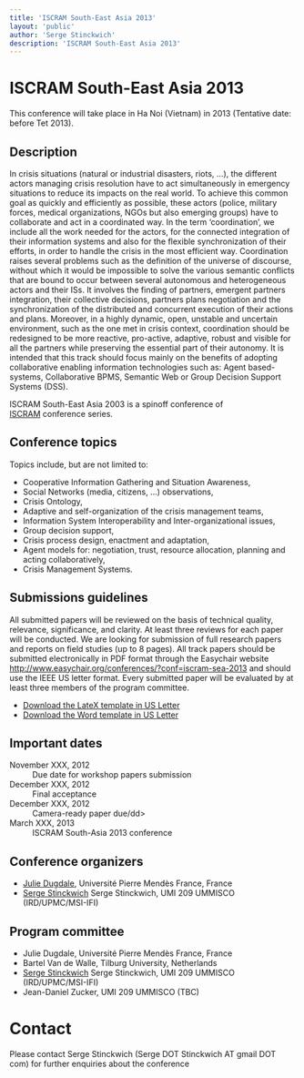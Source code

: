 ```yaml
---
title: 'ISCRAM South-East Asia 2013'
layout: 'public'
author: 'Serge Stinckwich'
description: 'ISCRAM South-East Asia 2013'
---
```

# ISCRAM South-East Asia 2013

This conference will take place in Ha Noi (Vietnam) in 2013 (Tentative date: before Tet 2013).

## Description

In crisis situations (natural or industrial disasters, riots, ...), the different actors managing crisis resolution have to act simultaneously in emergency situations to reduce its impacts on the real world. To achieve this common goal as quickly and efficiently as possible, these actors (police, military forces, medical organizations, NGOs but also emerging groups) have to collaborate and act in a coordinated way. In the term ‘coordination’, we include all the work needed for the actors, for the connected integration of their information systems and also for the flexible synchronization of their efforts, in order to handle the crisis in the most efficient way.
Coordination raises several problems such as the definition of the universe of discourse, without which it would be impossible to solve the various semantic conflicts that are bound to occur between several autonomous and heterogeneous actors and their ISs. It involves the finding of partners, emergent partners integration, their collective decisions, partners plans negotiation and the synchronization of the distributed and concurrent execution of their actions and plans.
Moreover, in a highly dynamic, open, unstable and uncertain environment, such as the one met in crisis context, coordination should be redesigned to be more reactive, pro-active, adaptive, robust and visible for all the partners while preserving the essential part of their autonomy. It is intended that this track should focus mainly on the benefits of adopting collaborative enabling information technologies such as: Agent based-systems, Collaborative BPMS, Semantic Web or Group Decision Support Systems (DSS).

ISCRAM South-East Asia 2003 is a spinoff conference of [ISCRAM](http://www.iscram.org/) conference series.

## Conference topics
Topics include, but are not limited to:

 * Cooperative Information Gathering and Situation Awareness,
 * Social Networks (media, citizens, ...) observations,
 * Crisis Ontology,
 * Adaptive and self-organization of the crisis management teams,
 * Information System Interoperability and Inter-organizational issues,
 * Group decision support,
 * Crisis process design, enactment and adaptation,
 * Agent models for: negotiation, trust, resource allocation, planning and acting collaboratively,
 * Crisis Management Systems.

## Submissions guidelines
All submitted papers will be reviewed on the basis of technical quality, relevance, significance, and clarity. At least three reviews for each paper will be conducted. We are looking for submission of full research papers and reports on field studies (up to 8 pages). All track papers should be submitted electronically in PDF format through the Easychair website http://www.easychair.org/conferences/?conf=iscram-sea-2013 and should use the IEEE US letter format. Every submitted paper will be evaluated by at least three members of the program committee.

 * [Download the LateX template in US Letter](http://ras.papercept.net/conferences/support/files/ieeeconf.zip)
 * [Download the Word template in US Letter](http://ras.papercept.net/conferences/support/files/ieeeconf_letter.dot)

## Important dates
<dl class="dl-horizontal">
<dt><span class="label label-important">November XXX, 2012</span></dt><dd>Due date for workshop papers submission</dd>
<dt>December XXX, 2012</dt><dd>Final acceptance</dd>
<dt>December XXX, 2012</dt><dd>Camera-ready paper due/dd>
<dt>March XXX, 2013</dt><dd>ISCRAM South-Asia 2013 conference</dd>
</dl>

## Conference organizers
 * [Julie Dugdale](http://membres-liglab.imag.fr/dugdale/), Université Pierre Mendès France, France
 * [Serge Stinckwich](http://doesnotunderstand.org/) Serge Stinckwich, UMI 209 UMMISCO (IRD/UPMC/MSI-IFI)

## Program committee
 * Julie Dugdale, Université Pierre Mendès France, France
 * Bartel Van de Walle, Tilburg University, Netherlands
 * [Serge Stinckwich](http://doesnotunderstand.org/) Serge Stinckwich, UMI 209 UMMISCO (IRD/UPMC/MSI-IFI)
 * Jean-Daniel Zucker, UMI 209 UMMISCO (TBC)

# Contact
Please contact Serge Stinckwich (Serge DOT Stinckwich AT gmail DOT com) for further enquiries about the conference